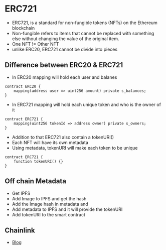 # ERC721

-   ERC721, is a standard for non-fungible tokens (NFTs) on the Ethereum blockchain
-   Non-fungible refers to items that cannot be replaced with something else without changing the value of the original item.
-   One NFT != Other NFT
-   unlike ERC20, ERC721 cannot be divide into pieces

## Difference between ERC20 & ERC721

-   In ERC20 mapping will hold each user and balanes

```sol
contract ERC20 {
    mapping(address user => uint256 amount) private s_balances;
}
```

-   In ERC721 mapping will hold each unique token and who is the owner of it

```sol
contract ERC721 {
    mapping(uint256 tokenId => address owner) private s_owners;
}
```

-   Addition to that ERC721 also contain a tokenURI()
-   Each NFT will have its own metadata
-   Using metadata, tokenURI will make each token to be unique

```
contract ERC721 {
    function tokenURI() {}
}
```

## Off chain Metadata

-   Get IPFS
-   Add Image to IPFS and get the hash
-   Add the Image hash in metadata and
-   Add metadata to IPFS and it will provide the tokenURI
-   Add tokenURI to the smart contract

## Chainlink

-   [Blog](https://chain.link/education/nfts#toc-first)
